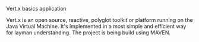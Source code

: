Vert.x basics application

Vert.x is an open source, reactive, polyglot toolkit or platform running on the Java Virtual Machine. 
It's implemented in a most simple and efficient way for layman understanding. The project is being build using MAVEN.
